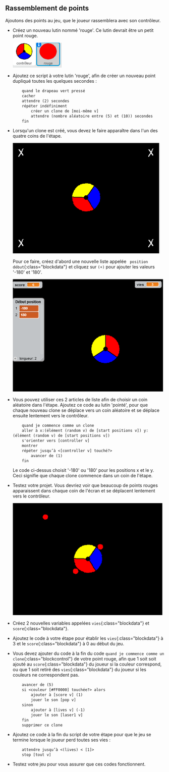 ## Rassemblement de points

Ajoutons des points au jeu, que le joueur rassemblera avec son contrôleur.

+ Créez un nouveau lutin nommé 'rouge'. Ce lutin devrait être un petit point rouge.

	![screenshot](images/dots-red.png)

+ Ajoutez ce script à votre lutin 'rouge', afin de créer un nouveau point dupliqué toutes les quelques secondes :

	```blocks
		quand le drapeau vert pressé
		cacher
		attendre (2) secondes
		répéter indéfiniment
   			créer un clone de [moi-même v]
   			attendre (nombre aléatoire entre (5) et (10)) secondes
		fin
	```

+ Lorsqu'un clone est créé, vous devez le faire apparaître dans l'un des quatre coins de l'étape. 

	![screenshot](images/dots-start.png)

	Pour ce faire, créez d'abord une nouvelle liste appelée ` position début`{:class="blockdata"} et cliquez sur ` (+) ` pour ajouter les valeurs '-180' et '180'.

	![screenshot](images/dots-list.png)

+ Vous pouvez utiliser ces 2 articles de liste afin de choisir un coin aléatoire dans l'étape. Ajoutez ce code au lutin 'pointé', pour que chaque nouveau clone se déplace vers un coin aléatoire et se déplace ensuite lentement vers le contrôleur.

	```blocks
		quand je commence comme un clone
		aller à x:(élément (random v) de [start positions v]) y:(élément (random v) de [start positions v])
		s'orienter vers [controller v]
		montrer
		répéter jusqu’à <[controller v] touché?>
  			avancer de (1)
		fin
	```

	Le code ci-dessus choisit '-180' ou '180' pour les positions x et le y. Ceci signifie que chaque clone commence dans un coin de l'étape.

+ Testez votre projet. Vous devriez voir que beaucoup de points rouges apparaissent dans chaque coin de l'écran et se déplacent lentement vers le contrôleur.

	![screenshot](images/dots-red-test.png)

+ Créez 2 nouvelles variables appelées `vies`{:class="blockdata"} et `score`{:class="blockdata"}.

+ Ajoutez le code à votre étape pour établir les `vies`{:class="blockdata"} à 3 et le `score`{:class="blockdata"} à 0 au début du jeu.

+ Vous devez ajouter du code à la fin du code `quand je commence comme un clone`{:class="blockcontrol"} de votre point rouge, afin que 1 soit soit ajouté au `score`{:class="blockdata"} du joueur si la couleur correspond, ou que 1 soit retiré des `vies`{:class="blockdata"} du joueur si les couleurs ne correspondent pas.

	```blocks
		avancer de (5)
		si <couleur [#FF0000] touchée?> alors
   			ajouter à [score v] (1)
   			jouer le son [pop v]
		sinon
  			ajouter à [lives v] (-1)
   			jouer le son [laser1 v]
		fin
		supprimer ce clone
	```

+ Ajoutez ce code à la fin du script de votre étape pour que le jeu se termine lorsque le joueur perd toutes ses vies :

	```blocks
		attendre jusqu’à <(lives) < [1]>
		stop [tout v]
	```

+ Testez votre jeu pour vous assurer que ces codes fonctionnent.
